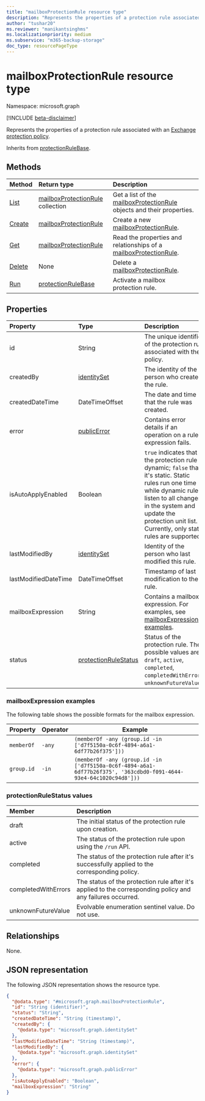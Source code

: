 ```yaml
---
title: "mailboxProtectionRule resource type"
description: "Represents the properties of a protection rule associated with an Exchange protection policy."
author: "tushar20"
ms.reviewer: "manikantsinghms"
ms.localizationpriority: medium
ms.subservice: "m365-backup-storage"
doc_type: resourcePageType
---
```


# mailboxProtectionRule resource type

Namespace: microsoft.graph

[!INCLUDE [beta-disclaimer](../../includes/beta-disclaimer.md)]

Represents the properties of a protection rule associated with an [Exchange protection policy](../resources/exchangeprotectionpolicy.md).

Inherits from [protectionRuleBase](../resources/protectionrulebase.md).

## Methods

|Method|Return type|Description|
|:---|:---|:---|
|[List](../api/exchangeprotectionpolicy-list-mailboxinclusionrules.md)|[mailboxProtectionRule](../resources/mailboxprotectionrule.md) collection|Get a list of the [mailboxProtectionRule](../resources/mailboxprotectionrule.md) objects and their properties.|
|[Create](../api/protectionrulebase-post.md)|[mailboxProtectionRule](../resources/mailboxprotectionrule.md)|Create a new [mailboxProtectionRule](../resources/mailboxprotectionrule.md).|
|[Get](../api/protectionrulebase-get.md)|[mailboxProtectionRule](../resources/mailboxprotectionrule.md)|Read the properties and relationships of a [mailboxProtectionRule](../resources/mailboxprotectionrule.md).|
|[Delete](../api/protectionrulebase-delete.md)|None|Delete a [mailboxProtectionRule](../resources/mailboxprotectionrule.md).|
|[Run](../api/protectionrulebase-run.md)|[protectionRuleBase](../resources/protectionrulebase.md)|Activate a mailbox protection rule.|

## Properties

|Property|Type|Description|
|:---|:---|:---|
|id|String|The unique identifier of the protection rule associated with the policy.|
|createdBy|[identitySet](../resources/identityset.md)|The identity of the person who created the rule.|
|createdDateTime|DateTimeOffset|The date and time that the rule was created.|
|error|[publicError](../resources/publicerror.md)|Contains error details if an operation on a rule expression fails.|
|isAutoApplyEnabled|Boolean| `true` indicates that the protection rule is dynamic; `false` that it's static. Static rules run one time while dynamic rules listen to all changes in the system and update the protection unit list. Currently, only static rules are supported.|
|lastModifiedBy|[identitySet](../resources/identityset.md)|Identity of the person who last modified this rule.|
|lastModifiedDateTime|DateTimeOffset|Timestamp of last modification to the rule.|
|mailboxExpression|String|Contains a mailbox expression. For examples, see [mailboxExpression examples](../resources/mailboxprotectionrule.md#mailboxexpression-examples).|
|status|[protectionRuleStatus](../resources/mailboxprotectionrule.md#protectionrulestatus-values )|Status of the protection rule. The possible values are: `draft`, `active`, `completed`, `completedWithErrors`, `unknownFutureValue`.|

### mailboxExpression examples

The following table shows the possible formats for the mailbox expression.

| Property                                 | Operator                                   | Example                                                                  |
| ------------------------------------------- | -------------------------------------- | -------------------------------------------------------------------------------------------- |
| `memberOf`      | `-any` |  `(memberOf -any (group.id -in ['d7f5150a-0c6f-4894-a6a1-6df77b26f375']))`         |
| `group.id` | `-in` |   `(memberOf -any (group.id -in ['d7f5150a-0c6f-4894-a6a1-6df77b26f375', '363cdbd0-f091-4644-93e4-64c1020c94d8']))`              |  

### protectionRuleStatus values

|Member | Description |
|:------|:------------|
|draft | The initial status of the protection rule upon creation.|
|active | The status of the protection rule upon using the `/run` API.|
|completed |The status of the protection rule after it's successfully applied to the corresponding policy.|
|completedWithErrors | The status of the protection rule after it's applied to the corresponding policy and any failures occurred.|
|unknownFutureValue | Evolvable enumeration sentinel value. Do not use.|

## Relationships

None.

## JSON representation

The following JSON representation shows the resource type.
<!-- {
  "blockType": "resource",
  "keyProperty": "id",
  "@odata.type": "microsoft.graph.mailboxProtectionRule",
  "baseType": "microsoft.graph.protectionRuleBase",
  "openType": false
}
-->
``` json
{
  "@odata.type": "#microsoft.graph.mailboxProtectionRule",
  "id": "String (identifier)",
  "status": "String",
  "createdDateTime": "String (timestamp)",
  "createdBy": {
    "@odata.type": "microsoft.graph.identitySet"
  },
  "lastModifiedDateTime": "String (timestamp)",
  "lastModifiedBy": {
    "@odata.type": "microsoft.graph.identitySet"
  },
  "error": {
    "@odata.type": "microsoft.graph.publicError"
  },
  "isAutoApplyEnabled": "Boolean",
  "mailboxExpression": "String"
}
```
